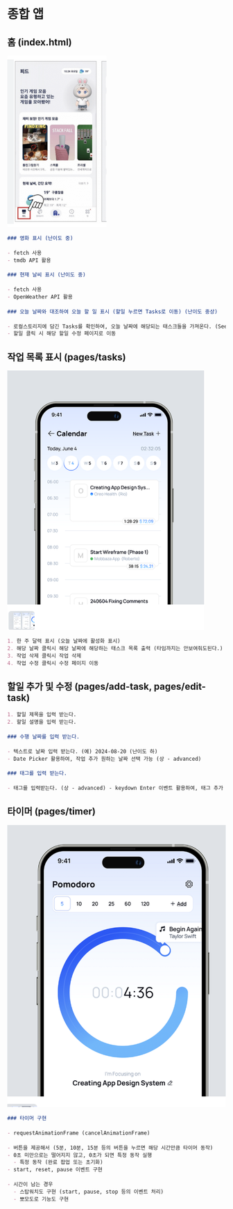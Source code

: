 # 종합 앱

## 홈 (index.html)

![alt text](image-1.png)

```md
### 영화 표시 (난이도 중)

- fetch 사용
- tmdb API 활용

### 현재 날씨 표시 (난이도 중)

- fetch 사용
- OpenWeather API 활용

### 오늘 날짜와 대조하여 오늘 할 일 표시 (할일 누르면 Tasks로 이동) (난이도 중상)

- 로컬스토리지에 담긴 Tasks를 확인하여, 오늘 날짜에 해당되는 태스크들을 가져온다. (See more 표시 버튼 누르면 Tasks로 이동)
- 할일 클릭 시 해당 할일 수정 페이지로 이동
```

## 작업 목록 표시 (pages/tasks)

![alt text](image.png)

```md
1. 한 주 달력 표시 (오늘 날짜에 활성화 표시)
2. 해당 날짜 클릭시 해당 날짜에 해당하는 태스크 목록 출력 (타임까지는 안보여줘도된다.)
3. 작업 삭제 클릭시 작업 삭제
4. 작업 수정 클릭시 수정 페이지 이동
```

## 할일 추가 및 수정 (pages/add-task, pages/edit-task)

```md
1. 할일 제목을 입력 받는다.
2. 할일 설명을 입력 받는다.

### 수행 날짜를 입력 받는다.

- 텍스트로 날짜 입력 받는다. (예) 2024-08-20 (난이도 하)
- Date Picker 활용하여, 작업 추가 원하는 날짜 선택 가능 (상 - advanced)

### 태그를 입력 받는다.

- 태그를 입력받는다. (상 - advanced) - keydown Enter 이벤트 활용하여, 태그 추가 및 관련 태그들 표시
```

## 타이머 (pages/timer)

![alt text](image-2.png)

```md
### 타이머 구현

- requestAnimationFrame (cancelAnimationFrame)

- 버튼을 제공해서 (5분, 10분, 15분 등의 버튼을 누르면 해당 시간만큼 타이머 동작)
- 0초 미만으로는 떨어지지 않고, 0초가 되면 특정 동작 실행
  - 특정 동작 (완료 팝업 또는 초기화)
- start, reset, pause 이벤트 구현

- 시간이 남는 경우
  - 스탑워치도 구현 (start, pause, stop 등의 이벤트 처리)
  - 뽀모도로 기능도 구현
```
